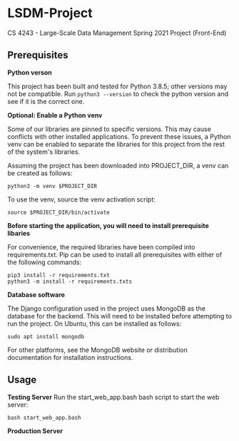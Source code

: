 # LSDM-Project
CS 4243 - Large-Scale Data Management Spring 2021 Project (Front-End)

## Prerequisites
**Python verson**

This project has been built and tested for Python 3.8.5; other versions may not be compatible. Run ```python3 --version``` to check the python version and see if it is the correct one.


**Optional: Enable a Python venv**

Some of our libraries are pinned to specific versions. This may cause conflicts with other installed applications. To prevent these issues, a Python venv can be enabled to separate the libraries for this project from the rest of the system's libraries.

Assuming the project has been downloaded into PROJECT_DIR, a venv can be created as follows:

```
python3 -m venv $PROJECT_DIR
```

To use the venv, source the venv activation script:

```
source $PROJECT_DIR/bin/activate
```

**Before starting the application, you will need to install prerequisite libaries**

For convenience, the required libraries have been compiled into requirements.txt. Pip can be used to install all prerequisites with either of the following commands:
```
pip3 install -r requirements.txt
python3 -m install -r requirements.txts
```

**Database software**

The Django configuration used in the project uses MongoDB as the database for the backend. This will need to be installed before attempting to run the project. On Ubuntu, this can be installed as follows:

```
sudo apt install mongodb
```

For other platforms, see the MongoDB website or distribution documentation for installation instructions.

## Usage

**Testing Server**
Run the start_web_app.bash bash script to start the web server:
```
bash start_web_app.bash
```

**Production Server**

